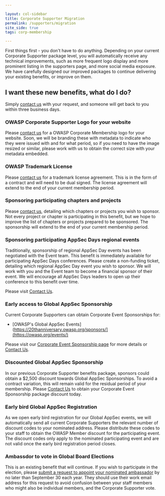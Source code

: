 ```yaml
---

layout: col-sidebar
title: Corporate Supporter Migration
permalink: /supporters/migration
site_side: true
tags: corp-membership

---
```


First things first - you don't have to do anything. Depending on your current Corporate Supporter package level, you will automatically receive any technical improvements, such as more frequent logo display and more prominent listing in the supporters page, and more social media exposure. We have carefully designed our improved packages to continue delivering your existing benefits, or improve on them.

## I want these new benefits, what do I do?

Simply [contact us](https://owasporg.atlassian.net/servicedesk/customer/portal/7/group/18/create/72) with your request, and someone will get back to you within three business days.

### OWASP Corporate Supporter Logo for your website

Please [contact us](https://owasporg.atlassian.net/servicedesk/customer/portal/7/group/18/create/72) for a OWASP Corporate Membership logo for your website. Soon, we will be branding these with metadata to indicate who they were issued with and for what period, so if you need to have the image resized or similar, please work with us to obtain the correct size with your metadata embedded.

### OWASP Trademark License

Please [contact us](https://owasporg.atlassian.net/servicedesk/customer/portal/7/group/18/create/72) for a trademark license agreement. This is in the form of a contract and will need to be dual signed. The license agreement will extend to the end of your current membership period.

### Sponsoring participating chapters and projects

Please [contact us](https://owasporg.atlassian.net/servicedesk/customer/portal/7/group/18/create/72), detailing which chapters or projects you wish to sponsor. Not every project or chapter is participating in this benefit, but we hope to improve the list of chapters or projects prepared to be sponsored. The sponsorship will extend to the end of your current membership period.

### Sponsoring participating AppSec Days regional events

Traditionally, sponsorship of regional AppSec Day events has been negotiated with the Event team. This benefit is immediately available for participating AppSec Days conferences. Please create a non-funding ticket, detailing which regional AppSec Day event you wish to sponsor. We will work with you and the Event team to become a financial sponsor of their event. We will encourage all AppSec Days leaders to open up their conference to this benefit over time. 

Please visit [Contact Us](https://owasporg.atlassian.net/servicedesk/customer/portal/7/group/18/create/72).

### Early access to Global AppSec Sponsorship

Current Corporate Supporters can obtain Corporate Event Sponsorships for:

- [OWASP's Global AppSec Events](https://20thanniversary.owasp.org/sponsors/](https://owasp.org/events/)

Please visit our [Corporate Event Sponsorship page](/corporate-sponsorships) for more details or [Contact Us](https://owasporg.atlassian.net/servicedesk/customer/portal/7/group/18/create/72). 

### Discounted Global AppSec Sponsorship

In our previous Corporate Supporter benefits package, sponsors could obtain a $2,500 discount towards Global AppSec Sponsorships. To avoid a contract variation, this will remain valid for the residual period of your membership. Please [Contact Us](https://owasporg.atlassian.net/servicedesk/customer/portal/7/group/18/create/72) to obtain your Corporate Event Sponsorship package discount today.

### Early bird Global AppSec Registration

As we open early bird registration for our Global AppSec events, we will automatically send all current Corporate Supporters the relevant number of discount codes to your nominated address. Please distribute these codes to your staff to obtain the OWASP Member discount for the participating event. The discount codes only apply to the nominated participating event and are not valid once the early bird registration period closes. 

### Ambassdor to vote in Global Board Elections

This is an existing benefit that will continue. If you wish to participate in the election, please [submit a request to appoint your nominated ambassador](https://owasporg.atlassian.net/servicedesk/customer/portal/7/group/18/create/72) by no later than September 30 each year. They should use their work email address for this request to avoid confusion between your staff members who might also be individual members, and the Corporate Supporter vote.
